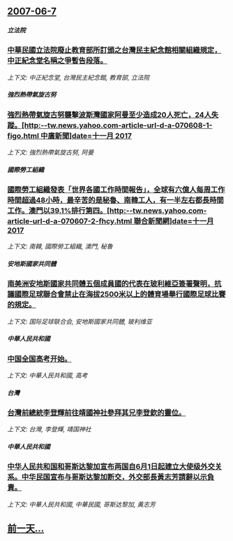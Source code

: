 ## [2007-06-7](/news/2007/06/7/index.md)

##### 立法院
### [ 中華民國立法院廢止教育部所訂頒之台灣民主紀念館相關組織規定，中正紀念堂名稱之爭暫告段落。](/news/2007/06/7/中華民國立法院廢止教育部所訂頒之台灣民主紀念館相關組織規定-中正紀念堂名稱之爭暫告段落.md)
_上下文: 中正紀念堂, 台灣民主紀念館, 教育部, 立法院_

##### 強烈熱帶氣旋古努
### [強烈熱帶氣旋古努襲擊波斯灣國家阿曼至少造成20人死亡，24人失蹤。[http:--tw.news.yahoo.com-article-url-d-a-070608-1-figo.html 中廣新聞]date=十一月 2017 ](/news/2007/06/7/強烈熱帶氣旋古努襲擊波斯灣國家阿曼至少造成20人死亡-24人失蹤-http-twnewsyahoocom-a.md)
_上下文: 強烈熱帶氣旋古努, 阿曼_

##### 國際勞工組織
### [國際勞工組織發表「世界各國工作時間報告」，全球有六億人每周工作時間超過48小時，最辛苦的是秘魯、南韓工人，有一半左右都長時間工作。澳門以39.1%排行第四。[http:--tw.news.yahoo.com-article-url-d-a-070607-2-fhcy.html 聯合新聞網]date=十一月 2017 ](/news/2007/06/7/國際勞工組織發表-世界各國工作時間報告-全球有六億人每周工作時間超過48小時-最辛苦的是秘魯-南韓工人-有一半左右都長.md)
_上下文: 南韓, 國際勞工組織, 澳門, 秘鲁_

##### 安地斯國家共同體
### [南美洲安地斯國家共同體五個成員國的代表在玻利維亞簽署聲明，抗議國際足球聯合會禁止在海拔2500米以上的體育場舉行國際足球比賽的規定。](/news/2007/06/7/南美洲安地斯國家共同體五個成員國的代表在玻利維亞簽署聲明-抗議國際足球聯合會禁止在海拔2500米以上的體育場舉行國際足球.md)
_上下文: 国际足球联合会, 安地斯國家共同體, 玻利维亚_

##### 中華人民共和國
### [中国全国高考开始。](/news/2007/06/7/中国全国高考开始.md)
_上下文: 中華人民共和國, 高考_

##### 台灣
### [台灣前總統李登輝前往靖國神社參拜其兄李登欽的靈位。](/news/2007/06/7/台灣前總統李登輝前往靖國神社參拜其兄李登欽的靈位.md)
_上下文: 台灣, 李登輝, 靖国神社_

##### 中華人民共和國
### [中华人民共和国和哥斯达黎加宣布两国自6月1日起建立大使级外交关系。中华民国宣布与哥斯达黎加断交，外交部長黃志芳請辭以示負責。](/news/2007/06/7/中华人民共和国和哥斯达黎加宣布两国自6月1日起建立大使级外交关系-中华民国宣布与哥斯达黎加断交-外交部長黃志芳請辭以示負.md)
_上下文: 中華人民共和國, 中華民國, 哥斯达黎加, 黃志芳_

## [前一天...](/news/2007/06/6/index.md)

